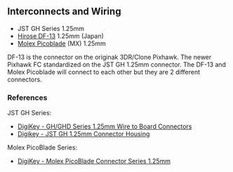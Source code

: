 
## Interconnects and Wiring

- JST GH Series 1.25mm
- [Hirose DF-13](https://www.hirose.com/product/series/DF13?lang=en) 1.25mm (Japan)
- [Molex Picoblade](https://www.molex.com/molex/products/family/picoblade) (MX) 1.25mm 

DF-13 is the connector on the originak 3DR/Clone Pixhawk.  The newer Pixhawk FC standardized on the JST GH 1.25mm connector.
The DF-13 and Molex Picoblade will connect to each other but they are 2 different connectors.

### References

JST GH Series:
- [DigiKey - GH/GHD Series 1.25mm Wire to Board Connectors](https://www.digikey.com/en/ptm/j/jst-sales-america/ghghd-series-1-25mm-wire-to-board-connectors)
- [Digikey - JST GH 1.25mm Connector Housing](https://www.digikey.com/catalog/en/partgroup/gh-series/8397)

Molex PicoBlade Series:
- [DigiKey - Molex PicoBlade Connector Series 1.25mm](https://www.digikey.com/en/product-highlight/m/molex-connector/picoblade-connector-system)
